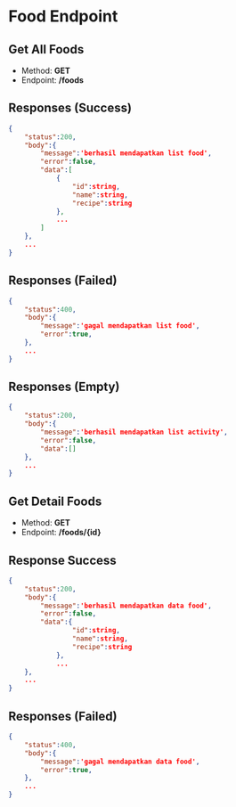 # Food Endpoint

## Get All Foods

- Method: **GET**
- Endpoint: **/foods**

## Responses (Success)

```json
{
    "status":200,
    "body":{
        "message":'berhasil mendapatkan list food',
        "error":false,
        "data":[
            {
                "id":string,
                "name":string,
                "recipe":string
            },
            ...
        ]
    },
    ...
}
```

## Responses (Failed)

```json
{
    "status":400,
    "body":{
        "message":'gagal mendapatkan list food',
        "error":true,
    },
    ...
}
```

## Responses (Empty)

```json
{
    "status":200,
    "body":{
        "message":'berhasil mendapatkan list activity',
        "error":false,
        "data":[]
    },
    ...
}
```
## Get Detail Foods

- Method: **GET**
- Endpoint: **/foods/{id}**

## Response Success

```json
{
    "status":200,
    "body":{
        "message":'berhasil mendapatkan data food',
        "error":false,
        "data":{
                "id":string,
                "name":string,
                "recipe":string
            },
            ...
    },
    ...
}
```
## Responses (Failed)

```json
{
    "status":400,
    "body":{
        "message":'gagal mendapatkan data food',
        "error":true,
    },
    ...
}
```